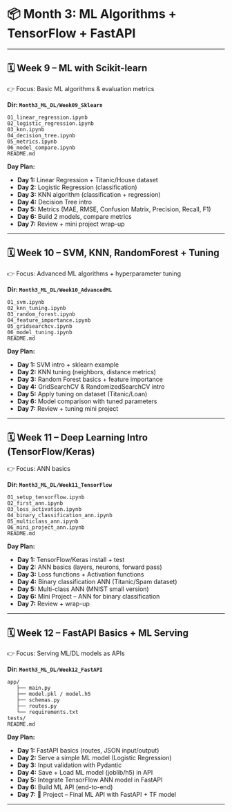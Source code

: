 

# 📦 Month 3: ML Algorithms + TensorFlow + FastAPI

---

## 🗓️ Week 9 – ML with Scikit-learn

👉 Focus: Basic ML algorithms & evaluation metrics

**Dir: `Month3_ML_DL/Week09_Sklearn`**

```
01_linear_regression.ipynb
02_logistic_regression.ipynb
03_knn.ipynb
04_decision_tree.ipynb
05_metrics.ipynb
06_model_compare.ipynb
README.md
```

**Day Plan:**

* **Day 1:** Linear Regression + Titanic/House dataset
* **Day 2:** Logistic Regression (classification)
* **Day 3:** KNN algorithm (classification + regression)
* **Day 4:** Decision Tree intro
* **Day 5:** Metrics (MAE, RMSE, Confusion Matrix, Precision, Recall, F1)
* **Day 6:** Build 2 models, compare metrics
* **Day 7:** Review + mini project wrap-up

---

## 🗓️ Week 10 – SVM, KNN, RandomForest + Tuning

👉 Focus: Advanced ML algorithms + hyperparameter tuning

**Dir: `Month3_ML_DL/Week10_AdvancedML`**

```
01_svm.ipynb
02_knn_tuning.ipynb
03_random_forest.ipynb
04_feature_importance.ipynb
05_gridsearchcv.ipynb
06_model_tuning.ipynb
README.md
```

**Day Plan:**

* **Day 1:** SVM intro + sklearn example
* **Day 2:** KNN tuning (neighbors, distance metrics)
* **Day 3:** Random Forest basics + feature importance
* **Day 4:** GridSearchCV & RandomizedSearchCV intro
* **Day 5:** Apply tuning on dataset (Titanic/Loan)
* **Day 6:** Model comparison with tuned parameters
* **Day 7:** Review + tuning mini project

---

## 🗓️ Week 11 – Deep Learning Intro (TensorFlow/Keras)

👉 Focus: ANN basics

**Dir: `Month3_ML_DL/Week11_TensorFlow`**

```
01_setup_tensorflow.ipynb
02_first_ann.ipynb
03_loss_activation.ipynb
04_binary_classification_ann.ipynb
05_multiclass_ann.ipynb
06_mini_project_ann.ipynb
README.md
```

**Day Plan:**

* **Day 1:** TensorFlow/Keras install + test
* **Day 2:** ANN basics (layers, neurons, forward pass)
* **Day 3:** Loss functions + Activation functions
* **Day 4:** Binary classification ANN (Titanic/Spam dataset)
* **Day 5:** Multi-class ANN (MNIST small version)
* **Day 6:** Mini Project – ANN for binary classification
* **Day 7:** Review + wrap-up

---

## 🗓️ Week 12 – FastAPI Basics + ML Serving

👉 Focus: Serving ML/DL models as APIs

**Dir: `Month3_ML_DL/Week12_FastAPI`**

```
app/
   ├── main.py
   ├── model.pkl / model.h5
   ├── schemas.py
   ├── routes.py
   └── requirements.txt
tests/
README.md
```

**Day Plan:**

* **Day 1:** FastAPI basics (routes, JSON input/output)
* **Day 2:** Serve a simple ML model (Logistic Regression)
* **Day 3:** Input validation with Pydantic
* **Day 4:** Save + Load ML model (joblib/h5) in API
* **Day 5:** Integrate TensorFlow ANN model in FastAPI
* **Day 6:** Build ML API (end-to-end)
* **Day 7:** 🎯 Project – Final ML API with FastAPI + TF model

---
